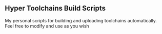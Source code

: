 Hyper Toolchains Build Scripts
---------------------------------
My personal scripts for building and uploading toolchains automatically. Feel free to modify and use as you wish
